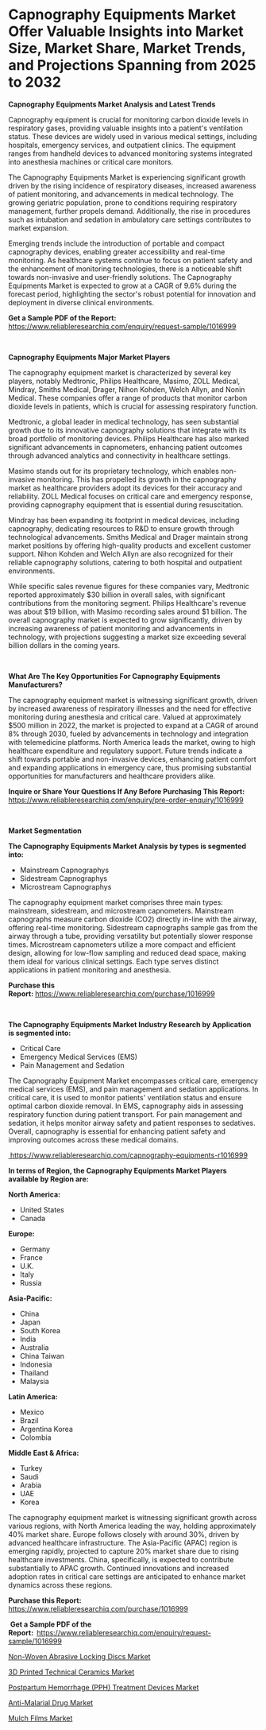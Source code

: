<p><h1>Capnography Equipments Market Offer Valuable Insights into Market Size, Market Share, Market Trends, and Projections Spanning from 2025 to 2032</h1></p><p><strong>Capnography Equipments Market Analysis and Latest Trends</strong></p>
<p><p>Capnography equipment is crucial for monitoring carbon dioxide levels in respiratory gases, providing valuable insights into a patient's ventilation status. These devices are widely used in various medical settings, including hospitals, emergency services, and outpatient clinics. The equipment ranges from handheld devices to advanced monitoring systems integrated into anesthesia machines or critical care monitors.</p><p>The Capnography Equipments Market is experiencing significant growth driven by the rising incidence of respiratory diseases, increased awareness of patient monitoring, and advancements in medical technology. The growing geriatric population, prone to conditions requiring respiratory management, further propels demand. Additionally, the rise in procedures such as intubation and sedation in ambulatory care settings contributes to market expansion.</p><p>Emerging trends include the introduction of portable and compact capnography devices, enabling greater accessibility and real-time monitoring. As healthcare systems continue to focus on patient safety and the enhancement of monitoring technologies, there is a noticeable shift towards non-invasive and user-friendly solutions. The Capnography Equipments Market is expected to grow at a CAGR of 9.6% during the forecast period, highlighting the sector's robust potential for innovation and deployment in diverse clinical environments.</p></p>
<p><strong>Get a Sample PDF of the Report:&nbsp;</strong> <a href="https://www.reliableresearchiq.com/enquiry/request-sample/1016999?utm_campaign=973&utm_medium=2&utm_source=Github&utm_content=ia&utm_term=21032025&utm_id=capnography-equipments">https://www.reliableresearchiq.com/enquiry/request-sample/1016999</a></p>
<p>&nbsp;</p>
<p><strong>Capnography Equipments Major Market Players</strong></p>
<p><p>The capnography equipment market is characterized by several key players, notably Medtronic, Philips Healthcare, Masimo, ZOLL Medical, Mindray, Smiths Medical, Drager, Nihon Kohden, Welch Allyn, and Nonin Medical. These companies offer a range of products that monitor carbon dioxide levels in patients, which is crucial for assessing respiratory function.</p><p>Medtronic, a global leader in medical technology, has seen substantial growth due to its innovative capnography solutions that integrate with its broad portfolio of monitoring devices. Philips Healthcare has also marked significant advancements in capnometers, enhancing patient outcomes through advanced analytics and connectivity in healthcare settings.</p><p>Masimo stands out for its proprietary technology, which enables non-invasive monitoring. This has propelled its growth in the capnography market as healthcare providers adopt its devices for their accuracy and reliability. ZOLL Medical focuses on critical care and emergency response, providing capnography equipment that is essential during resuscitation.</p><p>Mindray has been expanding its footprint in medical devices, including capnography, dedicating resources to R&D to ensure growth through technological advancements. Smiths Medical and Drager maintain strong market positions by offering high-quality products and excellent customer support. Nihon Kohden and Welch Allyn are also recognized for their reliable capnography solutions, catering to both hospital and outpatient environments.</p><p>While specific sales revenue figures for these companies vary, Medtronic reported approximately $30 billion in overall sales, with significant contributions from the monitoring segment. Philips Healthcare's revenue was about $19 billion, with Masimo recording sales around $1 billion. The overall capnography market is expected to grow significantly, driven by increasing awareness of patient monitoring and advancements in technology, with projections suggesting a market size exceeding several billion dollars in the coming years.</p></p>
<p>&nbsp;</p>
<p><strong>What Are The Key Opportunities For Capnography Equipments Manufacturers?</strong></p>
<p><p>The capnography equipment market is witnessing significant growth, driven by increased awareness of respiratory illnesses and the need for effective monitoring during anesthesia and critical care. Valued at approximately $500 million in 2022, the market is projected to expand at a CAGR of around 8% through 2030, fueled by advancements in technology and integration with telemedicine platforms. North America leads the market, owing to high healthcare expenditure and regulatory support. Future trends indicate a shift towards portable and non-invasive devices, enhancing patient comfort and expanding applications in emergency care, thus promising substantial opportunities for manufacturers and healthcare providers alike.</p></p>
<p><strong>Inquire or Share Your Questions If Any Before Purchasing This Report:</strong> <a href="https://www.reliableresearchiq.com/enquiry/pre-order-enquiry/1016999?utm_campaign=973&utm_medium=2&utm_source=Github&utm_content=ia&utm_term=21032025&utm_id=capnography-equipments">https://www.reliableresearchiq.com/enquiry/pre-order-enquiry/1016999</a></p>
<p>&nbsp;</p>
<p><strong>Market Segmentation</strong></p>
<p><strong>The Capnography Equipments Market Analysis by types is segmented into:</strong></p>
<p><ul><li>Mainstream Capnographys</li><li>Sidestream Capnographys</li><li>Microstream Capnographys</li></ul></p>
<p><p>The capnography equipment market comprises three main types: mainstream, sidestream, and microstream capnometers. Mainstream capnographs measure carbon dioxide (CO2) directly in-line with the airway, offering real-time monitoring. Sidestream capnographs sample gas from the airway through a tube, providing versatility but potentially slower response times. Microstream capnometers utilize a more compact and efficient design, allowing for low-flow sampling and reduced dead space, making them ideal for various clinical settings. Each type serves distinct applications in patient monitoring and anesthesia.</p></p>
<p><strong>Purchase this Report:&nbsp;</strong><a href="https://www.reliableresearchiq.com/purchase/1016999?utm_campaign=973&utm_medium=2&utm_source=Github&utm_content=ia&utm_term=21032025&utm_id=capnography-equipments">https://www.reliableresearchiq.com/purchase/1016999</a></p>
<p>&nbsp;</p>
<p><strong>The Capnography Equipments Market Industry Research by Application is segmented into:</strong></p>
<p><ul><li>Critical Care</li><li>Emergency Medical Services (EMS)</li><li>Pain Management and Sedation</li></ul></p>
<p><p>The Capnography Equipment Market encompasses critical care, emergency medical services (EMS), and pain management and sedation applications. In critical care, it is used to monitor patients' ventilation status and ensure optimal carbon dioxide removal. In EMS, capnography aids in assessing respiratory function during patient transport. For pain management and sedation, it helps monitor airway safety and patient responses to sedatives. Overall, capnography is essential for enhancing patient safety and improving outcomes across these medical domains.</p></p>
<p><a href="https://www.reliableresearchiq.com/capnography-equipments-r1016999?utm_campaign=973&utm_medium=2&utm_source=Github&utm_content=ia&utm_term=21032025&utm_id=capnography-equipments">&nbsp;https://www.reliableresearchiq.com/capnography-equipments-r1016999</a></p>
<p><strong>In terms of Region, the Capnography Equipments Market Players available by Region are:</strong></p>
<p>
    <p> <strong> North America: </strong>
        <ul>
            <li>United States</li>
            <li>Canada</li>
        </ul>
        </p> 
    <p> <strong> Europe: </strong>
        <ul>
            <li>Germany</li>
            <li>France</li>
            <li>U.K.</li>
            <li>Italy</li>
            <li>Russia</li>
        </ul>
        </p> 
    <p> <strong> Asia-Pacific: </strong>
        <ul>
            <li>China</li>
            <li>Japan</li>
            <li>South Korea</li>
            <li>India</li>
            <li>Australia</li>
            <li>China Taiwan</li>
            <li>Indonesia</li>
            <li>Thailand</li>
            <li>Malaysia</li>
        </ul>
        </p> 
    <p> <strong> Latin America: </strong>
        <ul>
            <li>Mexico</li>
            <li>Brazil</li>
            <li>Argentina Korea</li>
            <li>Colombia</li>
        </ul>
        </p> 
    <p> <strong> Middle East & Africa: </strong>
        <ul>
            <li>Turkey</li>
            <li>Saudi</li>
            <li>Arabia</li>
            <li>UAE</li>
            <li>Korea</li>
        </ul>
    </p>
    </p>
<p><p>The capnography equipment market is witnessing significant growth across various regions, with North America leading the way, holding approximately 40% market share. Europe follows closely with around 30%, driven by advanced healthcare infrastructure. The Asia-Pacific (APAC) region is emerging rapidly, projected to capture 20% market share due to rising healthcare investments. China, specifically, is expected to contribute substantially to APAC growth. Continued innovations and increased adoption rates in critical care settings are anticipated to enhance market dynamics across these regions.</p></p>
<p><strong>Purchase this Report: </strong><a href="https://www.reliableresearchiq.com/purchase/1016999?utm_campaign=973&utm_medium=2&utm_source=Github&utm_content=ia&utm_term=21032025&utm_id=capnography-equipments">https://www.reliableresearchiq.com/purchase/1016999</a></p>
<p>&nbsp;<strong>Get a Sample PDF of the Report:&nbsp;&nbsp;</strong><a href="https://www.reliableresearchiq.com/enquiry/request-sample/1016999?utm_campaign=973&utm_medium=2&utm_source=Github&utm_content=ia&utm_term=21032025&utm_id=capnography-equipments">https://www.reliableresearchiq.com/enquiry/request-sample/1016999</a></p>
<p><strong></strong></p>
<p><p><a href="https://github.com/catlowdarcys/Market-Research-Report-List-1/blob/main/non-woven-abrasive-locking-discs-market.md?utm_campaign=973&utm_medium=2&utm_source=Github&utm_content=ia&utm_term=21032025&utm_id=capnography-equipments">Non-Woven Abrasive Locking Discs Market</a></p><p><a href="https://github.com/kovasovitzzg/Market-Research-Report-List-1/blob/main/3d-printed-technical-ceramics-market.md?utm_campaign=973&utm_medium=2&utm_source=Github&utm_content=ia&utm_term=21032025&utm_id=capnography-equipments">3D Printed Technical Ceramics Market</a></p><p><a href="https://github.com/hadshpinay/Market-Research-Report-List-1/blob/main/postpartum-hemorrhage-pph-treatment-devices-market.md?utm_campaign=973&utm_medium=2&utm_source=Github&utm_content=ia&utm_term=21032025&utm_id=capnography-equipments">Postpartum Hemorrhage (PPH) Treatment Devices Market</a></p><p><a href="https://github.com/danzopachllq/Market-Research-Report-List-1/blob/main/anti-malarial-drug-market.md?utm_campaign=973&utm_medium=2&utm_source=Github&utm_content=ia&utm_term=21032025&utm_id=capnography-equipments">Anti-Malarial Drug Market</a></p><p><a href="https://github.com/fendtdjunawo/Market-Research-Report-List-1/blob/main/mulch-films-market.md?utm_campaign=973&utm_medium=2&utm_source=Github&utm_content=ia&utm_term=21032025&utm_id=capnography-equipments">Mulch Films Market</a></p></p>